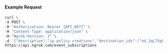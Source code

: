 <!-- Code generated for API Clients. DO NOT EDIT. -->

#### Example Request

```bash
curl \
-X POST \
-H "Authorization: Bearer {API_KEY}" \
-H "Content-Type: application/json" \
-H "Ngrok-Version: 2" \
-d '{"description":"ip policy creations","destination_ids":["ed_2qL7VpEx2xALJCq93AdJfAZ8s1f"],"metadata":"{\"environment\": \"staging\"}","sources":[{"type":"ip_policy_created.v0"}]}' \
https://api.ngrok.com/event_subscriptions
```
